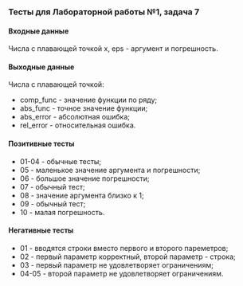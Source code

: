 ### Тесты для Лабораторной работы №1, задача 7

#### Входные данные

Числа с плавающей точкой x, eps - аргумент и погрешность.

#### Выходные данные

Числа с плавающей точкой:
- comp_func - значение функции по ряду;
- abs_func - точное значение функции;
- abs_error - абсолютная ошибка;
- rel_error - относительная ошибка.

#### Позитивные тесты

- 01-04 - обычные тесты;
- 05 - маленькое значение аргумента и погрешности;
- 06 - большое значение погрешности;
- 07 - обычный тест;
- 08 - значение аргумента близко к 1;
- 09 - обычный тест;
- 10 - малая погрешность.


#### Негативные тесты

- 01 - вводятся строки вместо первого и второго пареметров;
- 02 - первый параметр корректный, второй параметр - строка;
- 03 - первый параметр не удовлетворяет ограничениям;
- 04-05 - второй параметр не удовлетворяет ограничениям.

